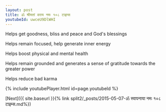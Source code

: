 ```yaml
---
layout: post
title: ॐ श्रीमतां वराय नमः १०८ टाइम्स
youtubeId: uwceU9DlWHI
---
```

 
 
Helps get goodness, bliss and peace and God's blessings
 
Helps remain focused, help generate inner energy 
 
Helps boost physical and mental health 
 
Helps remain grounded and generates a sense of gratitude towards the greater power 
 
Helps reduce bad karma
 
 
 
 


{% include youtubePlayer.html id=page.youtubeId %}
 
[Next]({{ site.baseurl }}{% link  split2/_posts/2015-05-07-ॐ स्वापनाया नमः १०८ टाइम्स.md%})
 
